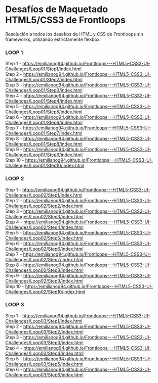 # Desafíos de Maquetado HTML5/CSS3 de Frontloops
Resolución a todos los desafíos de HTML y CSS de Frontloops sin frameworks, utilizando estrictamente flexbox.

### LOOP 1

Step 1 - https://emilianog94.github.io/Frontloops---HTML5-CSS3-UI-Challenges/Loop01/Step1/index.html <br/>
Step 2 - https://emilianog94.github.io/Frontloops---HTML5-CSS3-UI-Challenges/Loop01/Step2/index.html <br/>
Step 3 - https://emilianog94.github.io/Frontloops---HTML5-CSS3-UI-Challenges/Loop01/Step3/index.html <br/>
Step 4 - https://emilianog94.github.io/Frontloops---HTML5-CSS3-UI-Challenges/Loop01/Step4/index.html <br/>
Step 5 - https://emilianog94.github.io/Frontloops---HTML5-CSS3-UI-Challenges/Loop01/Step5/index.html <br/>
Step 6 - https://emilianog94.github.io/Frontloops---HTML5-CSS3-UI-Challenges/Loop01/Step6/index.html <br/>
Step 7 - https://emilianog94.github.io/Frontloops---HTML5-CSS3-UI-Challenges/Loop01/Step7/index.html <br/>
Step 8 - https://emilianog94.github.io/Frontloops---HTML5-CSS3-UI-Challenges/Loop01/Step8/index.html <br/>
Step 9 - https://emilianog94.github.io/Frontloops---HTML5-CSS3-UI-Challenges/Loop01/Step9/index.html <br/>
Step 10 - https://emilianog94.github.io/Frontloops---HTML5-CSS3-UI-Challenges/Loop01/Step10/index.html  <br/>


### LOOP 2
Step 1 - https://emilianog94.github.io/Frontloops---HTML5-CSS3-UI-Challenges/Loop02/Step1/index.html <br/>
Step 2 - https://emilianog94.github.io/Frontloops---HTML5-CSS3-UI-Challenges/Loop02/Step2/index.html <br/>
Step 3 - https://emilianog94.github.io/Frontloops---HTML5-CSS3-UI-Challenges/Loop02/Step3/index.html <br/>
Step 4 - https://emilianog94.github.io/Frontloops---HTML5-CSS3-UI-Challenges/Loop02/Step4/index.html <br/>
Step 5 - https://emilianog94.github.io/Frontloops---HTML5-CSS3-UI-Challenges/Loop02/Step5/index.html <br/>
Step 6 - https://emilianog94.github.io/Frontloops---HTML5-CSS3-UI-Challenges/Loop02/Step6/index.html <br/>
Step 7 - https://emilianog94.github.io/Frontloops---HTML5-CSS3-UI-Challenges/Loop02/Step7/index.html <br/>
Step 8 - https://emilianog94.github.io/Frontloops---HTML5-CSS3-UI-Challenges/Loop02/Step8/index.html <br/>
Step 9 - https://emilianog94.github.io/Frontloops---HTML5-CSS3-UI-Challenges/Loop02/Step9/index.html <br/>
Step 10 - https://emilianog94.github.io/Frontloops---HTML5-CSS3-UI-Challenges/Loop02/Step10/index.html <br/> 

### LOOP 3
Step 1 - https://emilianog94.github.io/Frontloops---HTML5-CSS3-UI-Challenges/Loop03/Step1/index.html <br/>
Step 2 - https://emilianog94.github.io/Frontloops---HTML5-CSS3-UI-Challenges/Loop03/Step2/index.html <br/>
Step 3 - https://emilianog94.github.io/Frontloops---HTML5-CSS3-UI-Challenges/Loop03/Step3/index.html <br/>
Step 4 - https://emilianog94.github.io/Frontloops---HTML5-CSS3-UI-Challenges/Loop03/Step4/index.html <br/>
Step 5 - https://emilianog94.github.io/Frontloops---HTML5-CSS3-UI-Challenges/Loop03/Step5/index.html <br/>
Step 6 - https://emilianog94.github.io/Frontloops---HTML5-CSS3-UI-Challenges/Loop03/Step6/index.html <br/>
